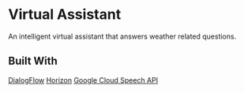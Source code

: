 # Virtual Assistant
An intelligent virtual assistant that answers weather related questions.

## Built With
[DialogFlow](https://dialogflow.com/)
[Horizon](https://github.com/Yalantis/Horizon)
[Google Cloud Speech API](https://cloud.google.com/speech/)
